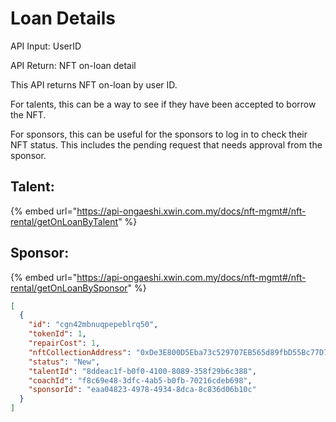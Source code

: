 # Loan Details

API Input: UserID

API Return: NFT on-loan detail

This API returns NFT on-loan by user ID.

For talents, this can be a way to see if they have been accepted to borrow the NFT.

For sponsors, this can be useful for the sponsors to log in to check their NFT status. This includes the pending request that needs approval from the sponsor.

## Talent:

{% embed url="https://api-ongaeshi.xwin.com.my/docs/nft-mgmt#/nft-rental/getOnLoanByTalent" %}

## Sponsor:

{% embed url="https://api-ongaeshi.xwin.com.my/docs/nft-mgmt#/nft-rental/getOnLoanBySponsor" %}

```json
[
  {
    "id": "cgn42mbnuqpepeblrq50",
    "tokenId": 1,
    "repairCost": 1,
    "nftCollectionAddress": "0xDe3E800D5Eba73c529707EB565d89fbD55Bc77D7",
    "status": "New",
    "talentId": "8ddeac1f-b0f0-4100-8089-358f29b6c388",
    "coachId": "f8c69e48-3dfc-4ab5-b0fb-70216cdeb698",
    "sponsorId": "eaa04823-4978-4934-8dca-8c836d06b10c"
  }
]
```
